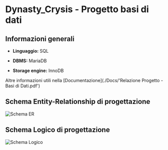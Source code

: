 # Dynasty_Crysis - Progetto basi di dati

## Informazioni generali

* **Linguaggio:** SQL

* **DBMS:** MariaDB

* **Storage engine:** InnoDB 

Altre informazioni utili nella [Documentazione](./Docs/'Relazione Progetto - Basi di Dati.pdf')

## Schema Entity-Relationship di progettazione

![Schema ER](link_qui!!! "Schema ER del database")

## Schema Logico di progettazione

![Schema Logico](link_qui!!! "Schema Logico del database")
